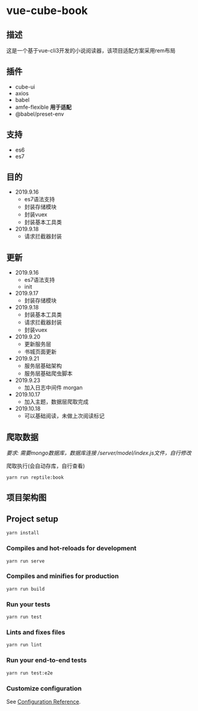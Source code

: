 # vue-cube-book

## 描述
这是一个基于vue-cli3开发的小说阅读器，该项目适配方案采用rem布局

## 插件
* cube-ui
* axios
* babel
* amfe-flexible **用于适配**
* @babel/preset-env

## 支持
* es6
* es7

## 目的
* 2019.9.16
    * es7语法支持
    * 封装存储模块
    * 封装vuex
    * 封装基本工具类
* 2019.9.18
    * 请求拦截器封装

## 更新
* 2019.9.16
    * es7语法支持
    * init
* 2019.9.17
    * 封装存储模块
* 2019.9.18
    * 封装基本工具类
    * 请求拦截器封装
    * 封装vuex
* 2019.9.20
    * 更新服务层
    * 书城页面更新
* 2019.9.21
    * 服务层基础架构
    * 服务层基础爬虫脚本
* 2019.9.23
    * 加入日志中间件 morgan
* 2019.10.17
    * 加入主题，数据层爬取完成
* 2019.10.18
    * 可以基础阅读，未做上次阅读标记
     
## 爬取数据
*要求: 需要mongo数据库，数据库连接 /server/model/index.js文件，自行修改*

爬取执行(会自动存库，自行查看)
```
yarn run reptile:book
```

## 项目架构图


## Project setup
```
yarn install
```

### Compiles and hot-reloads for development
```
yarn run serve
```

### Compiles and minifies for production
```
yarn run build
```

### Run your tests
```
yarn run test
```

### Lints and fixes files
```
yarn run lint
```

### Run your end-to-end tests
```
yarn run test:e2e
```

### Customize configuration
See [Configuration Reference](https://cli.vuejs.org/config/).
